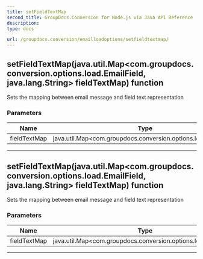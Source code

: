 ```yaml
---
title: setFieldTextMap
second_title: GroupDocs.Conversion for Node.js via Java API Reference
description: 
type: docs

url: /groupdocs.conversion/emailloadoptions/setfieldtextmap/
---
```


## setFieldTextMap(java.util.Map<com.groupdocs.conversion.options.load.EmailField, java.lang.String> fieldTextMap)  function
Sets the mapping between email message  and field text representation

### Parameters

| Name | Type | Description |
| --- | --- | --- |
| fieldTextMap | java.util.Map<com.groupdocs.conversion.options.load.EmailField | mapping |


---


## setFieldTextMap(java.util.Map<com.groupdocs.conversion.options.load.EmailField, java.lang.String> fieldTextMap)  function
Sets the mapping between email message  and field text representation

### Parameters

| Name | Type | Description |
| --- | --- | --- |
| fieldTextMap | java.util.Map<com.groupdocs.conversion.options.load.EmailField | mapping |


---


